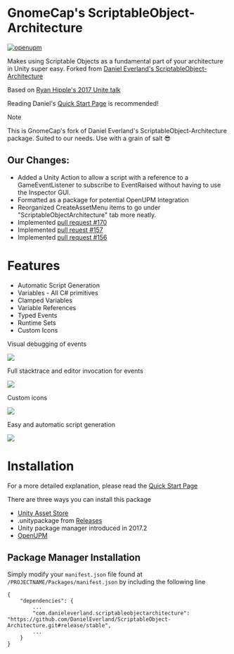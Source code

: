 # GnomeCap's ScriptableObject-Architecture
[![openupm](https://img.shields.io/npm/v/com.gnomecap.scriptableobject-architecture?label=openupm&registry_uri=https://package.openupm.com)](https://openupm.com/packages/com.gnomecap.scriptableobject-architecture/)

Makes using Scriptable Objects as a fundamental part of your architecture in Unity super easy. Forked from [Daniel Everland's ScriptableObject-Architecture](https://github.com/DanielEverland/ScriptableObject-Architecture/)

Based on [Ryan Hipple's 2017 Unite talk](https://www.youtube.com/watch?v=raQ3iHhE_Kk)

Reading Daniel's [Quick Start Page](https://github.com/DanielEverland/ScriptableObject-Architecture/wiki/Quick-Start) is recommended!

> [!NOTE] 
> This is GnomeCap's fork of Daniel Everland's ScriptableObject-Architecture package. Suited to our needs. Use with a grain of salt 😎

## Our Changes:
- Added a Unity Action to allow a script with a reference to a GameEventListener to subscribe to EventRaised without having to use the Inspector GUI.
- Formatted as a package for potential OpenUPM Integration
- Reorganized CreateAssetMenu items to go under "ScriptableObjectArchitecture" tab more neatly.
- Implemented [pull request #170](https://github.com/DanielEverland/ScriptableObject-Architecture/pull/170)
- Implemented [pull reuest #157](https://github.com/DanielEverland/ScriptableObject-Architecture/pull/157)
- Implemented [pull request #156](https://github.com/DanielEverland/ScriptableObject-Architecture/pull/156)

# Features
- Automatic Script Generation
- Variables - All C# primitives
- Clamped Variables
- Variable References
- Typed Events
- Runtime Sets
- Custom Icons

Visual debugging of events

![](https://i.imgur.com/GPP3aVR.gif)

Full stacktrace and editor invocation for events

![](https://i.imgur.com/S90VUWI.png)

Custom icons

![](https://i.imgur.com/simB0mK.png)

Easy and automatic script generation

![](https://i.imgur.com/xm2gNmo.png)

# Installation
For a more detailed explanation, please read the [Quick Start Page](https://github.com/DanielEverland/ScriptableObject-Architecture/wiki/Quick-Start)

There are three ways you can install this package
- [Unity Asset Store](https://assetstore.unity.com/packages/tools/utilities/scriptableobject-architecture-131520)
- .unitypackage from [Releases](https://github.com/DanielEverland/ScriptableObject-Architecture/releases)
- Unity package manager introduced in 2017.2
- [OpenUPM](https://openupm.com/packages/com.danieleverland.scriptableobjectarchitecture/)

## Package Manager Installation

Simply modify your `manifest.json` file found at `/PROJECTNAME/Packages/manifest.json` by including the following line

```
{
	"dependencies": {
		...
		"com.danieleverland.scriptableobjectarchitecture": "https://github.com/DanielEverland/ScriptableObject-Architecture.git#release/stable",
		...
	}
}
```

